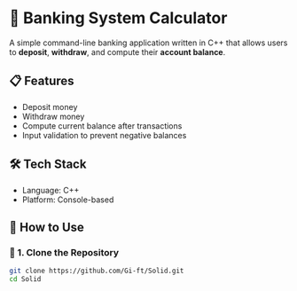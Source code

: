 # 🏦 Banking System Calculator

A simple command-line banking application written in C++ that allows users to **deposit**, **withdraw**, and compute their **account balance**.

## 📋 Features

- Deposit money
- Withdraw money
- Compute current balance after transactions
- Input validation to prevent negative balances

## 🛠️ Tech Stack

- Language: C++ 
- Platform: Console-based

## 🚀 How to Use

### 🧱 1. Clone the Repository

```bash
git clone https://github.com/Gi-ft/Solid.git
cd Solid
